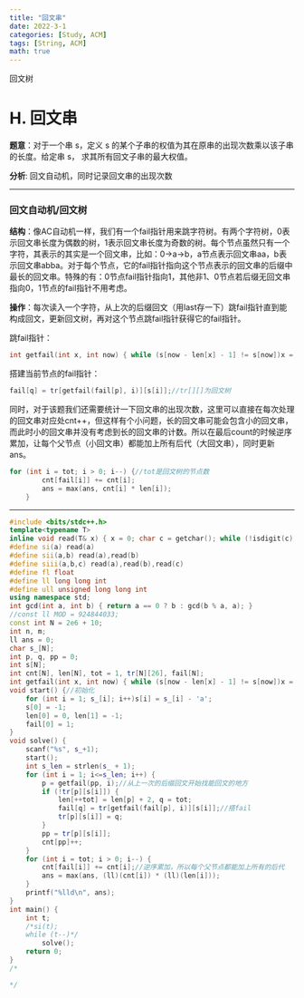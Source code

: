 ```yaml
---
title: "回文串"
date: 2022-3-1
categories: [Study, ACM]
tags: [String, ACM]
math: true
---
```


回文树

<!-- more -->

# H. 回文串 

**题意**：对于一个串 s，定义 s 的某个子串的权值为其在原串的出现次数乘以该子串的长度。给定串 s， 求其所有回文子串的最大权值。

**分析**: 回文自动机，同时记录回文串的出现次数

***

### 回文自动机/回文树

**结构**：像AC自动机一样，我们有一个fail指针用来跳字符树。有两个字符树，0表示回文串长度为偶数的树，1表示回文串长度为奇数的树。每个节点虽然只有一个字符，其表示的其实是一个回文串，比如：0→a→b，a节点表示回文串aa，b表示回文串abba。对于每个节点，它的fail指针指向这个节点表示的回文串的后缀中最长的回文串。特殊的有：0节点fail指针指向1，其他非1、0节点若后缀无回文串指向0，1节点的fail指针不用考虑。

**操作**：每次读入一个字符，从上次的后缀回文（用last存一下）跳fail指针直到能构成回文，更新回文树，再对这个节点跳fail指针获得它的fail指针。

跳fail指针：

```c++
int getfail(int x, int now) { while (s[now - len[x] - 1] != s[now])x = fail[x]; return x; }//x是当前fail指针指向的，now是当前处理的节点；返回最长后缀回文
```

搭建当前节点的fail指针：

```c++
fail[q] = tr[getfail(fail[p], i)][s[i]];//tr[][]为回文树
```

同时，对于该题我们还需要统计一下回文串的出现次数，这里可以直接在每次处理的回文串对应处cnt++，但这样有个小问题，长的回文串可能会包含小的回文串，而此时小的回文串并没有考虑到长的回文串的计数。所以在最后count的时候逆序累加，让每个父节点（小回文串）都能加上所有后代（大回文串），同时更新ans。

```c++
for (int i = tot; i > 0; i--) {//tot是回文树的节点数
		cnt[fail[i]] += cnt[i];
		ans = max(ans, cnt[i] * len[i]);
	}
```

***

```c++
#include <bits/stdc++.h>
template<typename T>
inline void read(T& x) { x = 0; char c = getchar(); while (!isdigit(c))c = getchar(); while (isdigit(c)) { x = x * 10 + c - '0'; c = getchar(); } }
#define si(a) read(a)
#define sii(a,b) read(a),read(b)
#define siii(a,b,c) read(a),read(b),read(c)
#define fl float
#define ll long long int
#define ull unsigned long long int
using namespace std;
int gcd(int a, int b) { return a == 0 ? b : gcd(b % a, a); }
//const ll MOD = 924844033;
const int N = 2e6 + 10;
int n, m;
ll ans = 0;
char s_[N];
int p, q, pp = 0;
int s[N];
int cnt[N], len[N], tot = 1, tr[N][26], fail[N];
int getfail(int x, int now) { while (s[now - len[x] - 1] != s[now])x = fail[x]; return x; }//返回最长后缀回文
void start() {//初始化
	for (int i = 1; s_[i]; i++)s[i] = s_[i] - 'a';
	s[0] = -1;
	len[0] = 0, len[1] = -1;
	fail[0] = 1;
}
void solve() {
	scanf("%s", s_+1);
	start();
	int s_len = strlen(s_ + 1);
	for (int i = 1; i<=s_len; i++) {
		p = getfail(pp, i);//从上一次的后缀回文开始找能回文的地方
		if (!tr[p][s[i]]) {
			len[++tot] = len[p] + 2, q = tot;
			fail[q] = tr[getfail(fail[p], i)][s[i]];//搭fail
			tr[p][s[i]] = q;
		}
		pp = tr[p][s[i]];
		cnt[pp]++;
	}
	for (int i = tot; i > 0; i--) {
		cnt[fail[i]] += cnt[i];//逆序累加，所以每个父节点都能加上所有的后代
		ans = max(ans, (ll)(cnt[i]) * (ll)(len[i]));
	}
	printf("%lld\n", ans);
}
int main() {
	int t;
	/*si(t);
	while (t--)*/
		solve();
	return 0;
}
/*

*/
```

